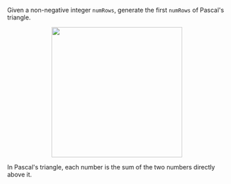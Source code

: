 Given a non-negative integer `numRows`, generate the first `numRows` of Pascal's triangle.

<p align='center'>
  <img width="300px" src='https://upload.wikimedia.org/wikipedia/commons/0/0d/PascalTriangleAnimated2.gif' />
</p>

In Pascal's triangle, each number is the sum of the two numbers directly above it.